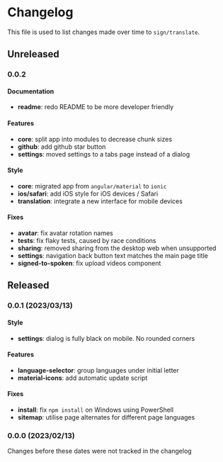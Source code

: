 # Changelog

This file is used to list changes made over time to `sign/translate`.

## Unreleased

### 0.0.2

#### Documentation

- **readme**: redo README to be more developer friendly

#### Features

- **core**: split app into modules to decrease chunk sizes
- **github**: add github star button
- **settings**: moved settings to a tabs page instead of a dialog

#### Style

- **core**: migrated app from `angular/material` to `ionic`
- **ios/safari**: add iOS style for iOS devices / Safari
- **translation**: integrate a new interface for mobile devices

#### Fixes

- **avatar**: fix avatar rotation names
- **tests**: fix flaky tests, caused by race conditions
- **sharing**: removed sharing from the desktop web when unsupported
- **settings**: navigation back button text matches the main page title
- **signed-to-spoken**: fix upload videos component

## Released

### 0.0.1 (2023/03/13)

#### Style

- **settings**: dialog is fully black on mobile. No rounded corners

#### Features

- **language-selector**: group languages under initial letter
- **material-icons**: add automatic update script

#### Fixes

- **install**: fix `npm install` on Windows using PowerShell
- **sitemap**: utilise page alternates for different page languages

### 0.0.0 (2023/02/13)

Changes before these dates were not tracked in the changelog
